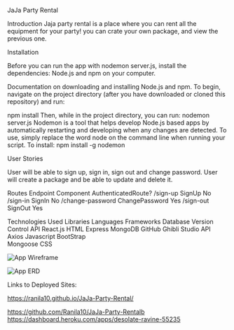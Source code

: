 JaJa Party Rental

Introduction 
Jaja party rental is a place where you can rent all the equipment for your party! you can crate your own package, and view the previous one.


Installation 

Before you can run the app with nodemon server.js, install the dependencies: Node.js and npm on your computer.

Documentation on downloading and installing Node.js and npm. To begin, navigate on the project directory (after you have downloaded or cloned this repository) and run:

npm install
Then, while in the project directory, you can run:
nodemon server.js
Nodemon is a tool that helps develop Node.js based apps by automatically restarting and developing when any changes are detected.
To use, simply replace the word node on the command line when running your script.
To install: npm install -g nodemon

User Stories

User will be able to sign up, sign in, sign out and change password.
User will create a package and be able to update and delete it.

Routes
Endpoint	Component	AuthenticatedRoute?
/sign-up	SignUp	No
/sign-in	SignIn	No
/change-password	ChangePassword	Yes
/sign-out	SignOut	Yes

Technologies Used
Libraries	Languages	Frameworks	Database	Version Control	API
React.js	HTML	Express	MongoDB	GitHub	Ghibli Studio API
Axios	Javascript	BootStrap			
Mongoose	CSS				



![App Wireframe](https://i.imgur.com/xLLKtko.png)

![App ERD](https://i.imgur.com/iCemSKW.png)


Links to Deployed Sites:

https://ranila10.github.io/JaJa-Party-Rental/

https://github.com/Ranila10/JaJa-Party-Rentalb
https://dashboard.heroku.com/apps/desolate-ravine-55235
